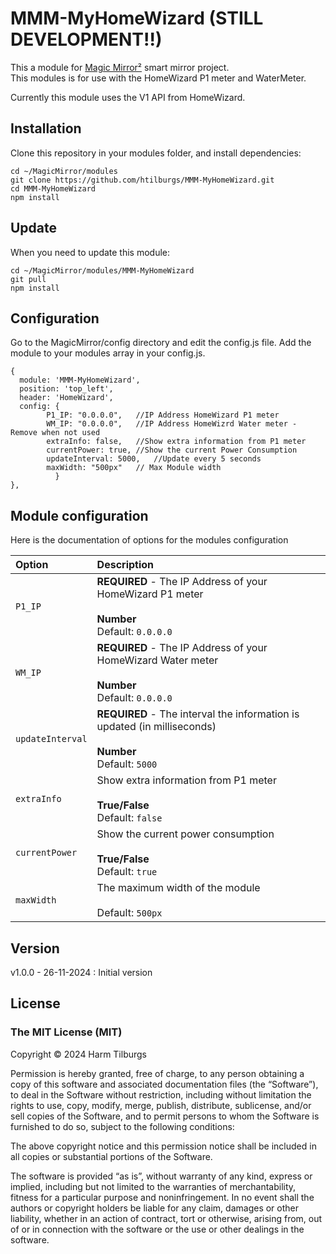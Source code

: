 # MMM-MyHomeWizard (STILL DEVELOPMENT!!)
This a module for [Magic Mirror²](https://github.com/MichMich/MagicMirror) smart mirror project.</br>
This modules is for use with the HomeWizard P1 meter and WaterMeter. 

Currently this module uses the V1 API from HomeWizard.

## Installation
Clone this repository in your modules folder, and install dependencies:

```
cd ~/MagicMirror/modules 
git clone https://github.com/htilburgs/MMM-MyHomeWizard.git
cd MMM-MyHomeWizard
npm install 
```
## Update
When you need to update this module:

```
cd ~/MagicMirror/modules/MMM-MyHomeWizard
git pull
npm install
```

## Configuration
Go to the MagicMirror/config directory and edit the config.js file.
Add the module to your modules array in your config.js.

```
{
  module: 'MMM-MyHomeWizard',
  position: 'top_left',
  header: 'HomeWizard',
  config: {
		P1_IP: "0.0.0.0",	//IP Address HomeWizard P1 meter
		WM_IP: "0.0.0.0",	//IP Address HomeWizrd Water meter - Remove when not used
		extraInfo: false, 	//Show extra information from P1 meter
		currentPower: true,	//Show the current Power Consumption
		updateInterval: 5000,   //Update every 5 seconds
		maxWidth: "500px"	// Max Module width
          }
},
```
## Module configuration
Here is the documentation of options for the modules configuration

| Option                | Description
|:----------------------|:-------------
| `P1_IP`            | **REQUIRED** - The IP Address of your HomeWizard P1 meter <br /><br />**Number** <br />Default: `0.0.0.0`
| `WM_IP`           | **REQUIRED** - The IP Address of your HomeWizard Water meter <br /><br />**Number** <br />Default: `0.0.0.0`
| `updateInterval`		| **REQUIRED** - The interval the information is updated (in milliseconds)<br /><br />**Number** <br/>Default: `5000`
| `extraInfo`		| Show extra information from P1 meter<br /><br />**True/False**<br />Default: `false`
| `currentPower`	| Show the current power consumption<br /><br />**True/False**<br />Default: `true`
| `maxWidth`		| The maximum width of the module <br /><br />Default: `500px`

## Version
v1.0.0 - 26-11-2024	: Initial version </br>

## License
### The MIT License (MIT)

Copyright © 2024 Harm Tilburgs

Permission is hereby granted, free of charge, to any person obtaining a copy of this software and associated documentation files (the “Software”), to deal in the Software without restriction, including without limitation the rights to use, copy, modify, merge, publish, distribute, sublicense, and/or sell copies of the Software, and to permit persons to whom the Software is furnished to do so, subject to the following conditions:

The above copyright notice and this permission notice shall be included in all copies or substantial portions of the Software.

The software is provided “as is”, without warranty of any kind, express or implied, including but not limited to the warranties of merchantability, fitness for a particular purpose and noninfringement. In no event shall the authors or copyright holders be liable for any claim, damages or other liability, whether in an action of contract, tort or otherwise, arising from, out of or in connection with the software or the use or other dealings in the software.
